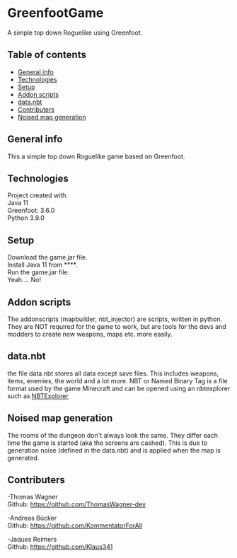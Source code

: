# GreenfootGame
A simple top down Roguelike using Greenfoot.

## Table of contents
* [General info](#general-info)
* [Technologies](#technologies)
* [Setup](#setup)
* [Addon scripts](#addon-scripts)
* [data.nbt](#data.nbt)
* [Contributers](#contributers)
* [Noised map generation](#noised-map-generation)

## General info
This a simple top down Roguelike game based on Greenfoot.  


## Technologies 
Project created with:  
Java 11  
Greenfoot: 3.6.0  
Python 3.9.0

## Setup
Download the game.jar file.  
Install Java 11 from ****.  
Run the game.jar file.  
Yeah.... No!


## Addon scripts
The addonscripts (mapbuilder, nbt_injector) are scripts, written in python.
They are NOT required for the game to work, but are tools for the devs and modders to create new weapons, maps etc. more easily.

## data.nbt
the file data.nbt stores all data except save files. This includes weapons, items, enemies, the world and a lot more. 
NBT or Named Binary Tag is a file format used by the game Minecraft and can be opened using an nbtexplorer such as [NBTExplorer](https://github.com/jaquadro/NBTExplorer/releases/tag/v2.8.0-win)

## Noised map generation
The rooms of the dungeon don't always look the same. They differ each time the game is started (aka the screens are cashed).
This is due to generation noise (defined in the data.nbt) and is applied when the map is generated.

## Contributers
-Thomas Wagner  
Github: https://github.com/ThomasWagner-dev

-Andreas Bücker   
Github: https://github.com/KommentatorForAll

-Jaques Reimers  
Github: https://github.com/Klaus341
